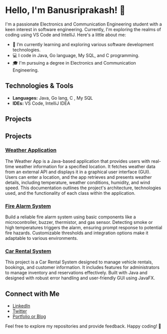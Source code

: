 # Hello, I'm Banusriprakash! 👋

I'm a passionate Electronics and Communication Engineering student with a keen interest in software engineering. Currently, I'm exploring the realms of coding using VS Code and IntelliJ. Here's a little about me:

- 🌱 I’m currently learning and exploring various software development technologies.
- 💻 I code in Java, Go language, My SQL, and C programming.
- 🎓 I'm pursuing a degree in Electronics and Communication Engineering.

## Technologies & Tools

- **Languages:** Java, Go lang, C , My SQL
- **IDEs:** VS Code, IntelliJ IDEA

## Projects

## Projects

### [Weather Application](https://github.com/banusriprakash/Myweather-App/tree/main)
<p>
    The Weather App is a Java-based application that provides users with real-time weather information for a specified location. It fetches weather data from an external API and displays it in a graphical user interface (GUI). Users can enter a location, and the app retrieves and 
    presents weather details, including temperature, weather conditions, humidity, and wind speed. This documentation outlines the project's architecture, technologies used, and the functionality of each class within the application.
</p>

### [Fire Alarm System](https://github.com/banusriprakash/FireAlarmSystem/tree/main)
<p>
    Build a reliable fire alarm system using basic components like a microcontroller, buzzer, thermistor, and gas sensor. Detecting smoke or high temperatures triggers the alarm, ensuring prompt response to potential fire hazards. Customizable thresholds and integration options make it adaptable to various environments.
</p>

### [Car Rental System](https://github.com/banusriprakash/CarRentalSystem/tree/main/CarRentalSystem)
<p>
    This project is a Car Rental System designed to manage vehicle rentals, bookings, and customer information. It includes features for administrators to manage inventory and reservations effectively. Built with Java and designed with robust error handling and user-friendly GUI using JavaFX.
</p>

## Connect with Me

- [LinkedIn](www.linkedin.com/in/banusriprakash-s66)
- [Twitter](https://twitter.com/SBanusriprakash)
- [Portfolio or Blog](your-website-link)

Feel free to explore my repositories and provide feedback. Happy coding! 🚀


<!---
banusriprakash/banusriprakash is a ✨ special ✨ repository because its `README.md` (this file) appears on your GitHub profile.
You can click the Preview link to take a look at your changes.
--->
